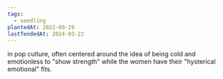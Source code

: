 ```yaml
---
tags:
  - seedling
plantedAt: 2022-09-29
lastTendedAt: 2024-03-22
---
```

in pop culture, often centered around the idea of being cold and emotionless to "show strength" while the women have their "hysterical emotional" fits.
